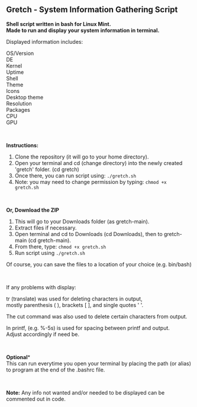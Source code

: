 ## Gretch - System Information Gathering Script

**Shell script written in bash for Linux Mint.**  
**Made to run and display your system information in terminal.**    

Displayed information includes:

OS/Version  
DE  
Kernel  
Uptime  
Shell    
Theme  
Icons  
Desktop theme  
Resolution  
Packages  
CPU  
GPU    

<br />

**Instructions:**

1. Clone the repository (it will go to your home directory).
2. Open your terminal and cd (change directory) into the newly created 'gretch' folder. (cd gretch)
3. Once there, you can run script using: `./gretch.sh`  
4. Note: you may need to change permission by typing: `chmod +x gretch.sh`    

<br />

**Or, Download the ZIP**    
1. This will go to your Downloads folder (as gretch-main).  
2. Extract files if necessary.  
3. Open terminal and cd to Downloads (cd Downloads), then to gretch-main (cd gretch-main).  
4. From there, type: `chmod +x gretch.sh`     
5. Run script using `./gretch.sh`  

Of course, you can save the files to a location of your choice (e.g. bin/bash)

<br />
 
If any problems with display:  

tr (translate) was used for deleting characters in output,  
mostly parenthesis ( ), brackets [ ], and single quotes ' '.  

The cut command was also used to delete certain characters from output.  

In printf, (e.g. %-5s) is used for spacing between printf and output.   
Adjust accordingly if need be.  

<br />  

**Optional***  
This can run everytime you open your terminal by placing the path (or alias) to program at the end of the .bashrc file.  

<br />  

**Note:** Any info not wanted and/or needed to be displayed can be commented out in code.
